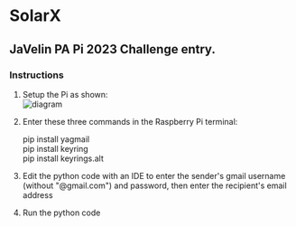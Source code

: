 # SolarX
## JaVelin PA Pi 2023 Challenge entry.

### Instructions
1. Setup the Pi as shown: <br />
![diagram](https://user-images.githubusercontent.com/108481836/235369532-3b75fdcf-b0c9-4a12-a9c5-0c8d11d248dd.png)

2. Enter these three commands in the Raspberry Pi terminal:

    pip install yagmail <br />
    pip install keyring <br />
    pip install keyrings.alt <br />

3. Edit the python code with an IDE to enter the sender's gmail username (without "@gmail.com") and password, then enter the recipient's email address

4. Run the python code
